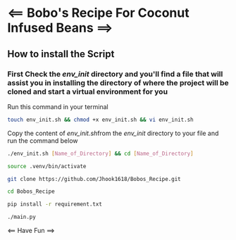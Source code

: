 # <== Bobo's Recipe For Coconut Infused Beans ==>

## How to install the Script

### First Check the *env_init* directory and you'll find a file that will assist you in installing the directory of where the project will be cloned and start a virtual environment for you

Run this command in your terminal

```bash
touch env_init.sh && chmod +x env_init.sh && vi env_init.sh
```

Copy the content of *env_init.sh*from the *env_init* directory to your file and run the command below

```bash
./env_init.sh [Name_of_Directory] && cd [Name_of_Directory]
```

```bash
source .venv/bin/activate
```

```bash
git clone https://github.com/Jhook1618/Bobos_Recipe.git
```

```bash
cd Bobos_Recipe
```

```bash
pip install -r requirement.txt
```

```bash
./main.py
```

 <== Have Fun ==>
